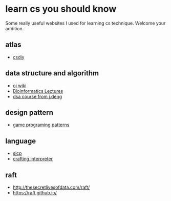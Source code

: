 # learn cs you should know
Some really useful websites I used for learning cs technique.
Welcome your addition.

## atlas
- [csdiy](https://csdiy.wiki/)


## data structure and algorithm
- [oi wiki](https://oi-wiki.org/)
- [Bioinformatics Lectures](https://www.cs.cmu.edu/~ckingsf/bioinfo-lectures/)
- [dsa course from j.deng](https://dsa.cs.tsinghua.edu.cn/~deng/index.htm)

## design pattern
- [game programing patterns](https://gameprogrammingpatterns.com/)

## language
- [sicp](https://mitp-content-server.mit.edu/books/content/sectbyfn/books_pres_0/6515/sicp.zip/index.html)
- [crafting interpreter](https://craftinginterpreters.com/)

## raft
- http://thesecretlivesofdata.com/raft/
- https://raft.github.io/
